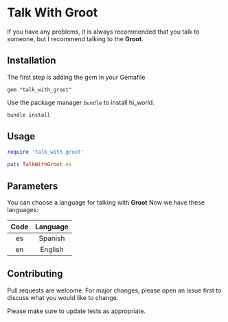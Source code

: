 # Talk With Groot

If you have any problems, it is always recommended that you talk to someone, but I recommend talking to the **Groot**.

## Installation

The first step is adding the gem in your Gemafile

```
gem "talk_with_groot"
```

Use the package manager `bundle` to install hi_world.

```bash
bundle install
```

## Usage

```ruby
require 'talk_with_groot'

puts TalkWithGroot.es
```

## Parameters

You can choose a language for talking with **Groot**
Now we have these languages:

| Code | Language |
| :--: | :------: |
|  es  | Spanish  |
|  en  | English  |

## Contributing

Pull requests are welcome. For major changes, please open an issue first to discuss what you would like to change.

Please make sure to update tests as appropriate.
